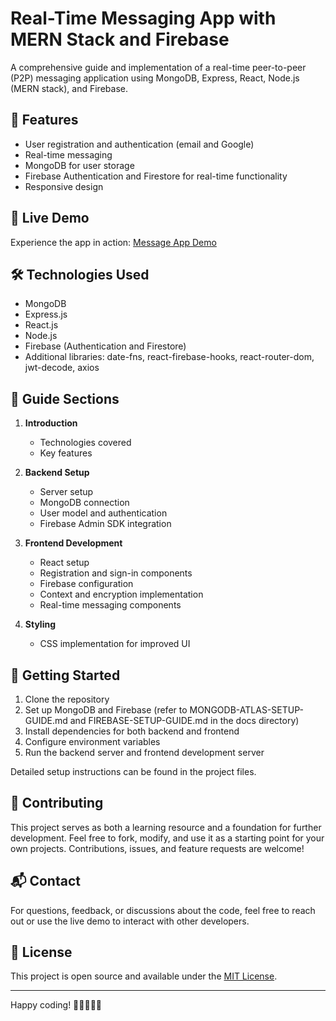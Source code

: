 # Real-Time Messaging App with MERN Stack and Firebase

A comprehensive guide and implementation of a real-time peer-to-peer (P2P) messaging application using MongoDB, Express, React, Node.js (MERN stack), and Firebase.

## 🌟 Features

- User registration and authentication (email and Google)
- Real-time messaging
- MongoDB for user storage
- Firebase Authentication and Firestore for real-time functionality
- Responsive design

## 🚀 Live Demo

Experience the app in action: [Message App Demo](https://message-app-react-firebase.netlify.app/)

## 🛠️ Technologies Used

- MongoDB
- Express.js
- React.js
- Node.js
- Firebase (Authentication and Firestore)
- Additional libraries: date-fns, react-firebase-hooks, react-router-dom, jwt-decode, axios

## 📖 Guide Sections

1. **Introduction**

   - Technologies covered
   - Key features

2. **Backend Setup**

   - Server setup
   - MongoDB connection
   - User model and authentication
   - Firebase Admin SDK integration

3. **Frontend Development**

   - React setup
   - Registration and sign-in components
   - Firebase configuration
   - Context and encryption implementation
   - Real-time messaging components

4. **Styling**
   - CSS implementation for improved UI

## 🚦 Getting Started

1. Clone the repository
2. Set up MongoDB and Firebase (refer to MONGODB-ATLAS-SETUP-GUIDE.md and FIREBASE-SETUP-GUIDE.md in the docs directory)
3. Install dependencies for both backend and frontend
4. Configure environment variables
5. Run the backend server and frontend development server

Detailed setup instructions can be found in the project files.

## 🤝 Contributing

This project serves as both a learning resource and a foundation for further development. Feel free to fork, modify, and use it as a starting point for your own projects. Contributions, issues, and feature requests are welcome!

## 📬 Contact

For questions, feedback, or discussions about the code, feel free to reach out or use the live demo to interact with other developers.

## 📜 License

This project is open source and available under the [MIT License](LICENSE).

---

Happy coding! 🚀👨‍💻👩‍💻
